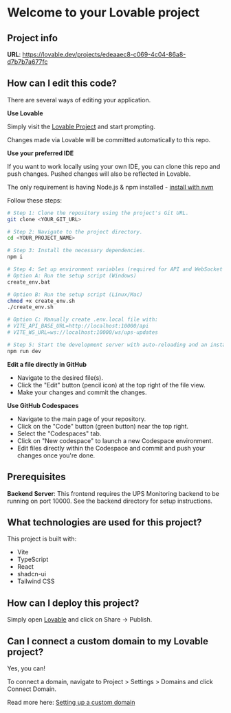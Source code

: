 # Welcome to your Lovable project

## Project info

**URL**: https://lovable.dev/projects/edeaaec8-c069-4c04-86a8-d7b7b7a677fc

## How can I edit this code?

There are several ways of editing your application.

**Use Lovable**

Simply visit the [Lovable Project](https://lovable.dev/projects/edeaaec8-c069-4c04-86a8-d7b7b7a677fc) and start prompting.

Changes made via Lovable will be committed automatically to this repo.

**Use your preferred IDE**

If you want to work locally using your own IDE, you can clone this repo and push changes. Pushed changes will also be reflected in Lovable.

The only requirement is having Node.js & npm installed - [install with nvm](https://github.com/nvm-sh/nvm#installing-and-updating)

Follow these steps:

```sh
# Step 1: Clone the repository using the project's Git URL.
git clone <YOUR_GIT_URL>

# Step 2: Navigate to the project directory.
cd <YOUR_PROJECT_NAME>

# Step 3: Install the necessary dependencies.
npm i

# Step 4: Set up environment variables (required for API and WebSocket connections)
# Option A: Run the setup script (Windows)
create_env.bat

# Option B: Run the setup script (Linux/Mac)
chmod +x create_env.sh
./create_env.sh

# Option C: Manually create .env.local file with:
# VITE_API_BASE_URL=http://localhost:10000/api
# VITE_WS_URL=ws://localhost:10000/ws/ups-updates

# Step 5: Start the development server with auto-reloading and an instant preview.
npm run dev
```

**Edit a file directly in GitHub**

- Navigate to the desired file(s).
- Click the "Edit" button (pencil icon) at the top right of the file view.
- Make your changes and commit the changes.

**Use GitHub Codespaces**

- Navigate to the main page of your repository.
- Click on the "Code" button (green button) near the top right.
- Select the "Codespaces" tab.
- Click on "New codespace" to launch a new Codespace environment.
- Edit files directly within the Codespace and commit and push your changes once you're done.

## Prerequisites

**Backend Server**: This frontend requires the UPS Monitoring backend to be running on port 10000. 
See the backend directory for setup instructions.

## What technologies are used for this project?

This project is built with:

- Vite
- TypeScript
- React
- shadcn-ui
- Tailwind CSS

## How can I deploy this project?

Simply open [Lovable](https://lovable.dev/projects/edeaaec8-c069-4c04-86a8-d7b7b7a677fc) and click on Share -> Publish.

## Can I connect a custom domain to my Lovable project?

Yes, you can!

To connect a domain, navigate to Project > Settings > Domains and click Connect Domain.

Read more here: [Setting up a custom domain](https://docs.lovable.dev/tips-tricks/custom-domain#step-by-step-guide)
